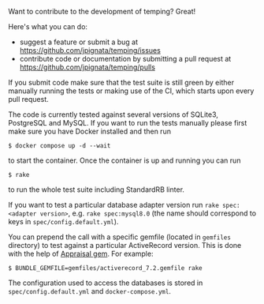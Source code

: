 Want to contribute to the development of temping? Great!

Here's what you can do:

* suggest a feature or submit a bug at https://github.com/jpignata/temping/issues
* contribute code or documentation by submitting a pull request at https://github.com/jpignata/temping/pulls

If you submit code make sure that the test suite is still green by either manually running 
the tests or making use of the CI, which starts upon every pull request. 

The code is currently tested against several versions of SQLite3, PostgreSQL and MySQL. 
If you want to run the tests manually please first make sure you have Docker 
installed and then run

```shell
$ docker compose up -d --wait
```

to start the container. Once the container is up and running you can run 

```shell
$ rake
``` 

to run the whole test suite including StandardRB linter. 

If you want to test a particular database adapter version run
`rake spec:<adapter version>`, e.g. `rake spec:mysql8.0` 
(the name should correspond to keys in `spec/config.default.yml`).

You can prepend the call with a specific gemfile 
(located in `gemfiles` directory) to test against a particular 
ActiveRecord version. This is done with the help of 
[Appraisal gem](https://github.com/thoughtbot/appraisal). 
For example:

```shell
$ BUNDLE_GEMFILE=gemfiles/activerecord_7.2.gemfile rake
```

The configuration used to access the databases is stored in
`spec/config.default.yml` and `docker-compose.yml`.

